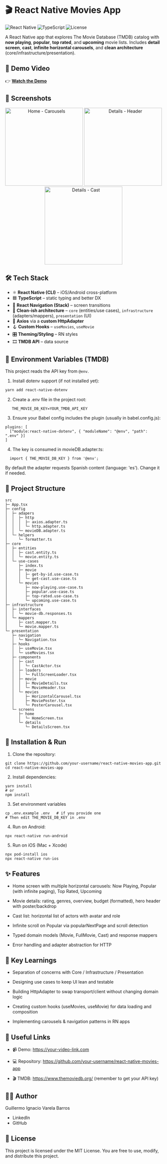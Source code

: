 # 🎬 React Native Movies App

![React Native](https://img.shields.io/badge/React%20Native-0.74-blue?style=flat&logo=react)
![TypeScript](https://img.shields.io/badge/TypeScript-5-blue?style=flat&logo=typescript)
![License](https://img.shields.io/badge/license-MIT-green)

A React Native app that explores The Movie Database (TMDB) catalog with **now playing**, **popular**, **top rated**, and **upcoming** movie lists. Includes **detail screen**, **cast**, **infinite horizontal carousels**, and **clean architecture** (core/infrastructure/presentation).

## 🎥 Demo Video

👉 **[Watch the Demo](https://your-video-link.com)**

## 📸 Screenshots

<p align="center">
  <!-- Replace with your actual paths -->
  <img src="./public/screen1.jpg" alt="Home - Carousels" width="250"/>
  <img src="./public/screen2.jpg" alt="Details - Header" width="250"/>
  <img src="./public/screen3.jpg" alt="Details - Cast" width="250"/>
</p>

## 🛠️ Tech Stack

- ⚛️ **React Native (CLI)** – iOS/Android cross-platform
- 🟦 **TypeScript** – static typing and better DX
- 🧭 **React Navigation (Stack)** – screen transitions
- 🧩 **Clean-ish architecture** – `core` (entities/use cases), `infrastructure` (adapters/mappers), `presentation` (UI)
- 🔗 **Axios** via a **custom HttpAdapter**
- 🪝 **Custom Hooks** – `useMovies`, `useMovie`
- 🎛️ **Theming/Styling** – RN styles
- 🎞️ **TMDB API** – data source

## 🔐 Environment Variables (TMDB)

This project reads the API key from `@env`.

1. Install dotenv support (if not installed yet):

```bash
yarn add react-native-dotenv
```

2. Create a .env file in the project root:

```
   THE_MOVIE_DB_KEY=YOUR_TMDB_API_KEY
```

3. Ensure your Babel config includes the plugin (usually in babel.config.js):

```
plugins: [
  ["module:react-native-dotenv", { "moduleName": "@env", "path": ".env" }]
]
```

4. The key is consumed in movieDB.adapter.ts:

```
  import { THE_MOVIE_DB_KEY } from '@env';
```

By default the adapter requests Spanish content (language: 'es'). Change it if needed.

## 📂 Project Structure

```
src
├─ App.tsx
├─ config
│  ├─ adapers
│  │  ├─ http
│  │  │  ├─ axios.adapter.ts
│  │  │  └─ http.adapter.ts
│  │  └─ movieDB.adapter.ts
│  └─ helpers
│     └─ formatter.ts
├─ core
│  ├─ entities
│  │  ├─ cast.entity.ts
│  │  └─ movie.entity.ts
│  └─ use-cases
│     ├─ index.ts
│     ├─ movie
│     │  ├─ get-by-id.use-case.ts
│     │  └─ get-cast.use-case.ts
│     └─ movies
│        ├─ now-playing.use-case.ts
│        ├─ popular.use-case.ts
│        ├─ top-rated.use-case.ts
│        └─ upcoming.use-case.ts
├─ infrastructure
│  ├─ interfaces
│  │  └─ movie-db.responses.ts
│  └─ mappers
│     ├─ cast.mapper.ts
│     └─ movie.mapper.ts
└─ presentation
   ├─ navigation
   │  └─ Navigation.tsx
   ├─ hooks
   │  ├─ useMovie.tsx
   │  └─ useMovies.tsx
   ├─ components
   │  ├─ cast
   │  │  └─ CastActor.tsx
   │  ├─ loaders
   │  │  └─ FullScreenLoader.tsx
   │  ├─ movie
   │  │  ├─ MovieDetails.tsx
   │  │  └─ MovieHeader.tsx
   │  └─ movies
   │     ├─ HorizontalCarousel.tsx
   │     ├─ MoviePoster.tsx
   │     └─ PosterCarousel.tsx
   └─ screens
      ├─ home
      │  └─ HomeScreen.tsx
      └─ details
         └─ DetailsScreen.tsx

```

## 🚀 Installation & Run

1. Clone the repository:

```
git clone https://github.com/your-username/react-native-movies-app.git
cd react-native-movies-app

```

2. Install dependencies:

```
yarn install
# or
npm install
```

3. Set environment variables

```
cp .env.example .env   # if you provide one
# Then edit THE_MOVIE_DB_KEY in .env

```

4. Run on Android:

```
npx react-native run-android
```

5. Run on iOS (Mac + Xcode)

```
npx pod-install ios
npx react-native run-ios
```

## ✨ Features

- Home screen with multiple horizontal carousels: Now Playing, Popular (with infinite paging), Top Rated, Upcoming

- Movie details: rating, genres, overview, budget (formatted), hero header with poster/backdrop

- Cast list: horizontal list of actors with avatar and role

- Infinite scroll on Popular via popularNextPage and scroll detection

- Typed domain models (Movie, FullMovie, Cast) and response mappers

- Error handling and adapter abstraction for HTTP

## 🧠 Key Learnings

- Separation of concerns with Core / Infrastructure / Presentation

- Designing use cases to keep UI lean and testable

- Building HttpAdapter to swap transport/client without changing domain logic

- Creating custom hooks (useMovies, useMovie) for data loading and composition

- Implementing carousels & navigation patterns in RN apps

## 🔗 Useful Links

- 📹 Demo: https://your-video-link.com

- 💻 Repository: https://github.com/your-username/react-native-movies-app

- 🎬 TMDB: https://www.themoviedb.org/
  (remember to get your API key)

## 👨‍💻 Author

Guillermo Ignacio Varela Barros

- LinkedIn
- GitHub

## 📝 License

This project is licensed under the MIT License. You are free to use, modify, and distribute this project.
